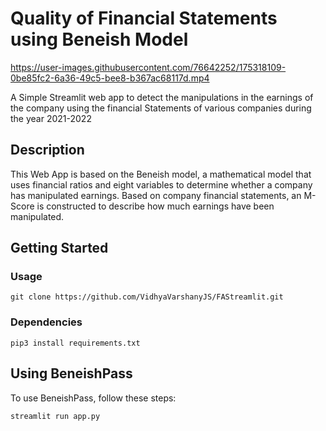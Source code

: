 # Quality of Financial Statements using Beneish Model

https://user-images.githubusercontent.com/76642252/175318109-0be85fc2-6a36-49c5-bee8-b367ac68117d.mp4


A Simple Streamlit web app to detect the manipulations in the earnings of the company using the financial Statements of various companies during the year 2021-2022

## Description

This Web App is based on the Beneish model, a mathematical model that uses financial ratios and eight variables to determine whether a company has manipulated earnings. Based on company financial statements, an M-Score is constructed to describe how much earnings have been manipulated.

## Getting Started

### Usage
```
git clone https://github.com/VidhyaVarshanyJS/FAStreamlit.git
```
### Dependencies
```
pip3 install requirements.txt
```
## Using BeneishPass

To use BeneishPass, follow these steps:

```
streamlit run app.py
```



